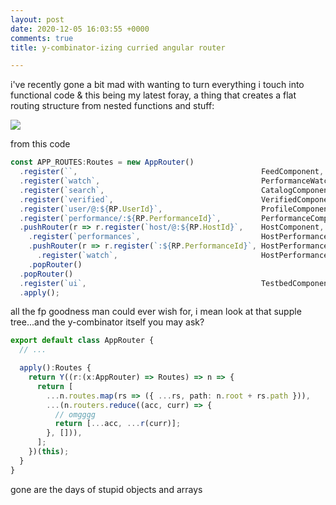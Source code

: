 ```yaml
---
layout: post
date: 2020-12-05 16:03:55 +0000
comments: true
title: y-combinator-izing curried angular router

---
```


i've recently gone a bit mad with wanting to turn everything i touch into functional code & this being my latest foray, a thing that creates a flat routing structure from nested functions and stuff:

![](https://ftp.cass.si/97=rv9tn0.png)

from this code

```ts
const APP_ROUTES:Routes = new AppRouter()
  .register(``,                                         FeedComponent,             LoggedInGuard)
  .register(`watch`,                                    PerformanceWatchComponent, LoggedInGuard)
  .register(`search`,                                   CatalogComponent,          LoggedInGuard)
  .register(`verified`,                                 VerifiedComponent)
  .register(`user/@:${RP.UserId}`,                      ProfileComponent,          LoggedInGuard)
  .register(`performance/:${RP.PerformanceId}`,         PerformanceComponent,      LoggedInGuard)
  .pushRouter(r => r.register(`host/@:${RP.HostId}`,    HostComponent, LoggedInGuard))
    .register(`performances`,                           HostPerformancesComponent, LoggedInGuard)
    .pushRouter(r => r.register(`:${RP.PerformanceId}`, HostPerformancesComponent, LoggedInGuard))
      .register(`watch`,                                HostPerformancesComponent, LoggedInGuard)
    .popRouter()
  .popRouter()
  .register(`ui`,                                       TestbedComponent)
  .apply();
```

all the fp goodness man could ever wish for, i mean look at that supple tree...and the y-combinator itself you may ask?

```ts
export default class AppRouter {
  // ...

  apply():Routes {
    return Y((r:(x:AppRouter) => Routes) => n => {
      return [
        ...n.routes.map(rs => ({ ...rs, path: n.root + rs.path })),
        ...(n.routers.reduce((acc, curr) => {
          // omgggg
          return [...acc, ...r(curr)];
        }, [])),
      ];
    })(this);
  }
}
```

gone are the days of stupid objects and arrays
